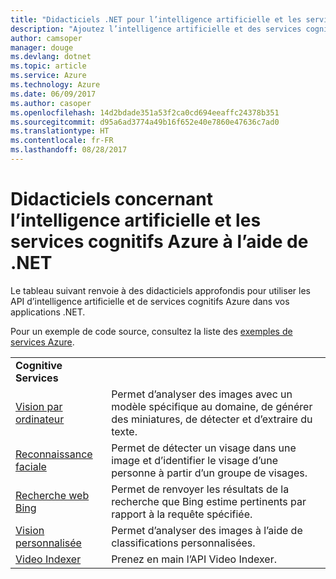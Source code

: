 ```yaml
---
title: "Didacticiels .NET pour l’intelligence artificielle et les services cognitifs dans Azure  | Microsoft Docs"
description: "Ajoutez l’intelligence artificielle et des services cognitifs dans vos applications .NET avec les services Microsoft Azure."
author: camsoper
manager: douge
ms.devlang: dotnet
ms.topic: article
ms.service: Azure
ms.technology: Azure
ms.date: 06/09/2017
ms.author: casoper
ms.openlocfilehash: 14d2bdade351a53f2ca0cd694eeaffc24378b351
ms.sourcegitcommit: d95a6ad3774a49b16f652e40e7860e47636c7ad0
ms.translationtype: HT
ms.contentlocale: fr-FR
ms.lasthandoff: 08/28/2017
---
```

# <a name="azure-ai-and-cognitive-service-tutorials-using-net"></a>Didacticiels concernant l’intelligence artificielle et les services cognitifs Azure à l’aide de .NET

Le tableau suivant renvoie à des didacticiels approfondis pour utiliser les API d’intelligence artificielle et de services cognitifs Azure dans vos applications .NET. 

Pour un exemple de code source, consultez la liste des [exemples de services Azure](https://azure.microsoft.com/resources/samples/?platform=dotnet).

| | |
|---|---|
| **Cognitive Services**| |
| [Vision par ordinateur][1] | Permet d’analyser des images avec un modèle spécifique au domaine, de générer des miniatures, de détecter et d’extraire du texte. | 
| [Reconnaissance faciale][2] | Permet de détecter un visage dans une image et d’identifier le visage d’une personne à partir d’un groupe de visages. | 
| [Recherche web Bing][3]| Permet de renvoyer les résultats de la recherche que Bing estime pertinents par rapport à la requête spécifiée. |
| [Vision personnalisée][4] | Permet d’analyser des images à l’aide de classifications personnalisées. |
| [Video Indexer][5] | Prenez en main l’API Video Indexer.|

[1]: /azure/cognitive-services/computer-vision/tutorials/csharptutorial
[2]: /azure/cognitive-services/face/tutorials/faceapiincsharptutorial
[3]: /azure/cognitive-services/bing-web-search/csharp-ranking-tutorial
[4]: /azure/cognitive-services/custom-vision-service/csharp-tutorial
[5]: /azure/cognitive-services/video-indexer/video-indexer-use-apis

